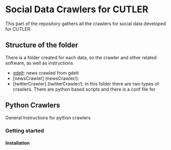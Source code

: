 # Social Data Crawlers for CUTLER

This part of the repository gathers all the crawlers for social data developed for CUTLER.

## Structure of the folder
There is a folder created for each data, so the crawler and other related software, as well as instructions

* [gdelt](gdelt/): news crawled from gdelt
* [newsCrawler] (newsCrawler/): 
* [twitterCrawler] (twitterCrawler/): In this folder there are two types of crawlers. There are python based scripts and there is a conf file for 


## Python Crawlers

General Instructions for python crawlers

### Getting started
#### Installation



